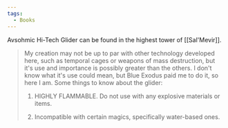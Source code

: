 ```yaml
---
tags:
  - Books
---
```


Avsohmic Hi-Tech Glider can be found in the highest tower of [[Sal'Mevir]].

> My creation may not be up to par with other technology developed here, such as temporal cages or weapons of mass destruction, but it's use and importance is possibly greater than the others. I don't know what it's use could mean, but Blue Exodus paid me to do it, so here I am. Some things to know about the glider:
>
> 1. HIGHLY FLAMMABLE. Do not use with any explosive materials or items.
>
> 2. Incompatible with certain magics, specifically water-based ones.
